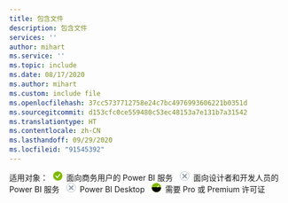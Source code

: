 ```yaml
---
title: 包含文件
description: 包含文件
services: ''
author: mihart
ms.service: ''
ms.topic: include
ms.date: 08/17/2020
ms.author: mihart
ms.custom: include file
ms.openlocfilehash: 37cc5737712758e24c7bc4976993606221b0351d
ms.sourcegitcommit: d153cfc0ce559480c53ec48153a7e131b7a31542
ms.translationtype: HT
ms.contentlocale: zh-CN
ms.lasthandoff: 09/29/2020
ms.locfileid: "91545392"
---
```

<Token>适用对象：![适用于](media/yes.png) 面向商务用户的 Power BI 服务 ![不适用于](media/no.png) 面向设计者和开发人员的 Power BI 服务 ![不适用于](media/no.png) Power BI Desktop ![依赖许可证](media/maybe.png) 需要 Pro 或 Premium 许可证 </Token>